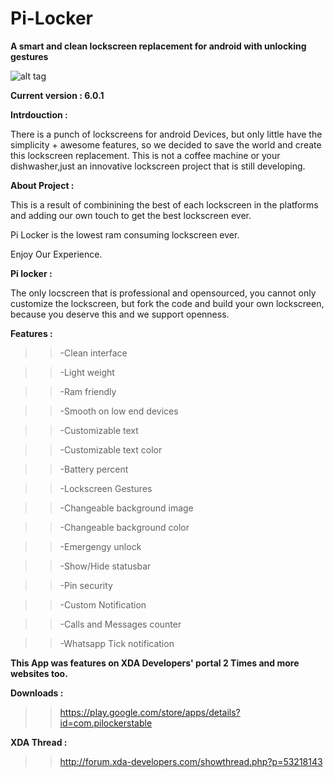 Pi-Locker
=========

**A smart and clean lockscreen replacement for android with unlocking gestures**
        
        
  ![alt tag](http://s2.postimg.org/ng1k5z4pl/pi_locker_header.png)




**Current version : 6.0.1**


**Intrdouction :**

There is a punch of lockscreens for android Devices, but only little  have the simplicity + awesome features,
so we decided to save the world and create this lockscreen replacement.
This is not a coffee machine or your dishwasher,just an innovative lockscreen project that is still developing.


**About Project :**

This is a result of combinining the best of each lockscreen in the platforms and adding our own touch to get the best lockscreen ever.

Pi Locker is the lowest ram consuming lockscreen ever.

Enjoy Our Experience.

**Pi locker :**

The only locscreen that is professional and opensourced, you cannot only customize the lockscreen, but fork the code and build your own lockscreen, because you deserve this and we support openness.


**Features :**

>>-Clean interface

>>-Light weight

>>-Ram friendly

>>-Smooth on low end devices
    
>>-Customizable text
    
>>-Customizable text color
    
>>-Battery percent
    
>>-Lockscreen Gestures
    
>>-Changeable background image
    
>>-Changeable background color
    
>>-Emergengy unlock
    
>>-Show/Hide statusbar
    
>>-Pin security
    
>>-Custom Notification

>>-Calls and Messages counter 

>>-Whatsapp Tick notification


**This App was features on XDA Developers' portal 2 Times and more websites too.**



**Downloads :**

>>https://play.google.com/store/apps/details?id=com.pilockerstable



**XDA Thread :**

>>http://forum.xda-developers.com/showthread.php?p=53218143
